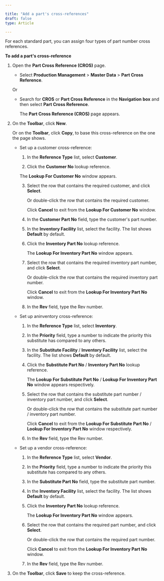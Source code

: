 ```yaml
---

title: "Add a part's cross-references"
draft: false
type: Article

---
```


For each standard part, you can assign four types of part number cross references.

**To add a part's cross-reference**

1. Open the **Part Cross Reference (CROS)** page.

   - Select **Production Management** > **Master Data** > **Part Cross Reference**.

   Or

   - Search for **CROS** or **Part Cross Reference** in the **Navigation box** and then select **Part Cross Reference**.

      The **Part Cross Reference (CROS)** page appears.

2. On the **Toolbar**, click **New**.

    Or on the **Toolbar**, click **Copy**, to base this cross-reference on the one the page shows.

   - Set up a customer cross-reference:

      1. In the **Reference Type** list, select **Customer**.

      2. Click the **Customer No** lookup reference.

        The **Lookup For Customer No** window appears.

     3. Select the row that contains the required customer, and click **Select**.

        Or double-click the row that contains the required customer.

        Click **Cancel** to exit from the **Lookup For Customer No** window.

     4. In the **Customer Part No** field, type the customer's part number.

     5. In the **Inventory Facility** list, select the facility. The list shows **Default** by default.

     6. Click the **Inventory Part No** lookup reference.

        The **Lookup For Inventory Part No** window appears.

     7. Select the row that contains the required inventory part number, and click **Select**.

        Or double-click the row that contains the required inventory part number.

        Click **Cancel** to exit from the **Lookup For Inventory Part No** window.

     8. In the **Rev** field, type the Rev number.

    - Set up aninventory cross-reference:

       1. In the **Reference Type** list, select **Inventory**.

       2. In the **Priority** field, type a number to indicate the priority this substitute has compared to any others.

       3. In the **Substitute Facility** / **Inventory Facility** list, select the facility. The list shows **Default** by default.

       4. Click the **Substitute Part No** / **Inventory Part No** lookup reference.

           The **Lookup For Substitute Part No** / **Lookup For Inventory Part No** window appears respectively.

       5. Select the row that contains the substitute part number / inventory part number, and click **Select**.

            Or double-click the row that contains the substitute part number / inventory part number.

            Click **Cancel** to exit from the **Lookup For Substitute Part No** / **Lookup For Inventory Part No** window respectively.

       6. In the **Rev** field, type the Rev number.

    - Set up a vendor cross-reference:

       1. In the **Reference Type** list, select **Vendor**.

       2. In the **Priority** field, type a number to indicate the priority this substitute has compared to any others.

       3. In the **Substitute Part No** field, type the substitute part number.

       4. In the **Inventory Facility** list, select the facility. The list shows **Default** by default.

       5. Click the **Inventory Part No** lookup reference.

            The **Lookup For Inventory Part No** window appears.

       6. Select the row that contains the required part number, and click **Select**.

            Or double-click the row that contains the required part number.

            Click **Cancel** to exit from the **Lookup For Inventory Part No** window.

       7. In the **Rev** field, type the Rev number.

3. On the **Toolbar**, click **Save** to keep the cross-reference.